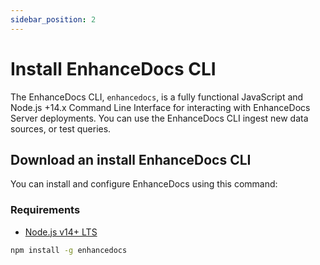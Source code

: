 ```yaml
---
sidebar_position: 2
---
```


# Install EnhanceDocs CLI

The EnhanceDocs CLI, `enhancedocs`, is a fully functional JavaScript and Node.js +14.x Command Line Interface for interacting with EnhanceDocs Server deployments. 
You can use the EnhanceDocs CLI ingest new data sources, or test queries.

## Download an install EnhanceDocs CLI

You can install and configure EnhanceDocs using this command:

### Requirements
- [Node.js v14+ LTS](https://nodejs.org/)

```bash npm2yarn
npm install -g enhancedocs
```
